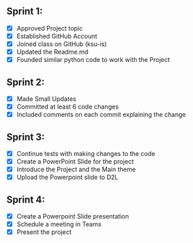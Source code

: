 ## Sprint 1:
- [x] Approved Project topic
- [x] Established GitHub Account
- [x] Joined class on GitHub (ksu-is)
- [x] Updated the Readme.md
- [x] Founded similar python code to work with the Project

## Sprint 2:
- [x] Made Small Updates 
- [x] Committed at least 6 code changes 
- [x] Included comments on each commit explaining the change

## Sprint 3:
- [x] Continue tests with making changes to the code
- [x] Create a PowerPoint Slide for the project
- [x] Introduce the Project and the Main theme
- [x] Upload the Powerpoint slide to D2L

## Sprint 4:
- [x] Create a Powerpoint Slide presentation
- [x] Schedule a meeting in Teams 
- [x] Present the project